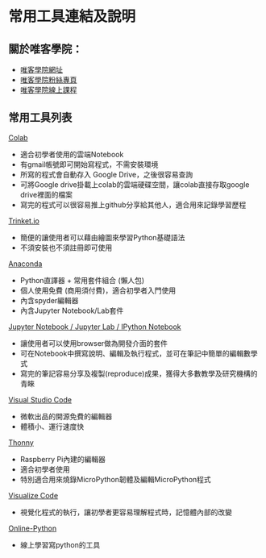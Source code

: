 # 常用工具連結及說明

## 關於唯客學院：

* [唯客學院網址](http://www.vcdemy.com)
* [唯客學院粉絲專頁](https://www.facebook.com/vcdemy/)
* [唯客學院線上課程](https://khpy.teachable.com)

## 常用工具列表

[Colab](https://colab.research.google.com/)
  * 適合初學者使用的雲端Notebook
  * 有gmail帳號即可開始寫程式，不需安裝環境
  * 所寫的程式會自動存入 Google Drive，之後很容易查詢
  * 可將Google drive掛載上colab的雲端硬碟空間，讓colab直接存取google drive裡面的檔案
  * 寫完的程式可以很容易推上github分享給其他人，適合用來記錄學習歷程

[Trinket.io](https://trinket.io/)
  * 簡便的讓使用者可以藉由繪圖來學習Python基礎語法
  * 不須安裝也不須註冊即可使用

[Anaconda](https://www.anaconda.com/download/)
  * Python直譯器 + 常用套件組合 (懶人包)
  * 個人使用免費 (商用須付費)，適合初學者入門使用
  * 內含spyder編輯器
  * 內含Jupyter Notebook/Lab套件

[Jupyter Notebook / Jupyter Lab / IPython Notebook](https://jupyter.org/)
  * 讓使用者可以使用browser做為開發介面的套件
  * 可在Notebook中撰寫說明、編輯及執行程式，並可在筆記中簡單的編輯數學式
  * 寫完的筆記容易分享及複製(reproduce)成果，獲得大多數教學及研究機構的青睞

[Visual Studio Code](https://code.visualstudio.com/)
  * 微軟出品的開源免費的編輯器
  * 體積小、運行速度快

[Thonny](https://thonny.org/)
  * Raspberry Pi內建的編輯器
  * 適合初學者使用
  * 特別適合用來燒錄MicroPython韌體及編輯MicroPython程式

[Visualize Code](https://pythontutor.com/)
  * 視覺化程式的執行，讓初學者更容易理解程式時，記憶體內部的改變

[Online-Python](https://www.online-python.com)
  * 線上學習寫python的工具